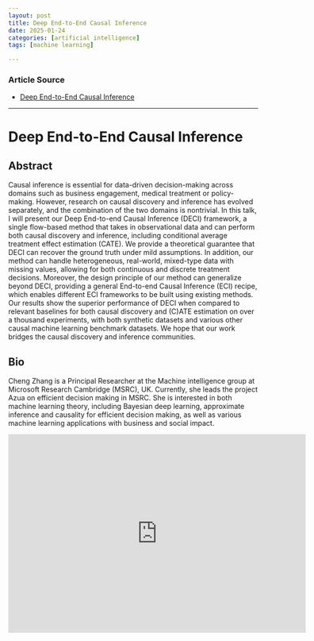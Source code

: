 ```yaml
---
layout: post
title: Deep End-to-End Causal Inference
date: 2025-01-24
categories: [artificial intelligence]
tags: [machine learning]

---
```


### Article Source


* [Deep End-to-End Causal Inference](https://www.youtube.com/watch?v=rHoPerM1DUk)

---

# Deep End-to-End Causal Inference

## Abstract
Causal inference is essential for data-driven decision-making across domains such as business engagement, medical treatment or policy-making.  However, research on causal discovery and inference has evolved separately, and the combination of the two domains is nontrivial.  In this talk, I will present our Deep End-to-end Causal Inference (DECI) framework, a single flow-based method that takes in observational data and can perform both causal discovery and inference, including conditional average treatment effect estimation (CATE). We provide a theoretical guarantee that DECI can recover the ground truth under mild assumptions. In addition, our method can handle heterogeneous, real-world, mixed-type data with missing values, allowing for both continuous and discrete treatment decisions. Moreover, the design principle of our method can generalize beyond DECI, providing a general End-to-end Causal Inference (ECI) recipe, which enables different ECI frameworks to be built using existing methods. Our results show the superior performance of DECI when compared to relevant baselines for both causal discovery and (C)ATE estimation on over a thousand experiments, with both synthetic datasets and various other causal machine learning benchmark datasets. We hope that our work bridges the causal discovery and inference communities.
 
## Bio
Cheng Zhang is a Principal Researcher at the Machine intelligence group at Microsoft Research Cambridge (MSRC), UK. Currently, she leads the project Azua on efficient decision making in MSRC. She is interested in both machine learning theory, including Bayesian deep learning, approximate inference and causality for efficient decision making, as well as various machine learning applications with business and social impact.

<iframe width="600" height="400" src="https://www.youtube.com/embed/rHoPerM1DUk?si=e3tPgsPDA8czgcMv" title="YouTube video player" frameborder="0" allow="accelerometer; autoplay; clipboard-write; encrypted-media; gyroscope; picture-in-picture; web-share" referrerpolicy="strict-origin-when-cross-origin" allowfullscreen></iframe>

